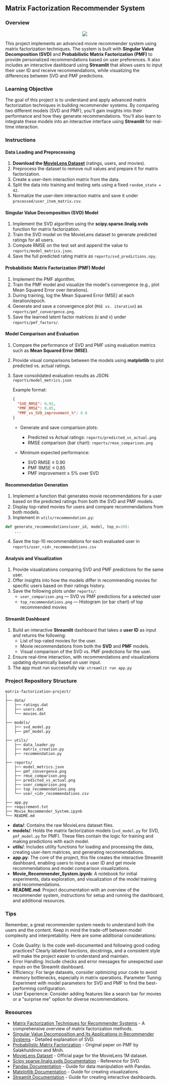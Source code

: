 ## Matrix Factorization Recommender System

### Overview

<center>
    <img src="https://encrypted-tbn0.gstatic.com/images?q=tbn:ANd9GcQiRyPw-WJ-TI66GKXPoKpDgv3mO7RWhH14VA&s"/>
</center>

This project implements an advanced movie recommender system using matrix factorization techniques. The system is built with **Singular Value Decomposition (SVD)** and **Probabilistic Matrix Factorization (PMF)** to provide personalized recommendations based on user preferences. It also includes an interactive dashboard using **Streamlit** that allows users to input their user ID and receive recommendations, while visualizing the differences between SVD and PMF predictions.

### Learning Objective

The goal of this project is to understand and apply advanced matrix factorization techniques in building recommender systems. By comparing two different models (SVD and PMF), you'll gain insights into their performance and how they generate recommendations. You'll also learn to integrate these models into an interactive interface using **Streamlit** for real-time interaction.

### Instructions

#### Data Loading and Preprocessing

1. **Download the [MovieLens Dataset](https://grouplens.org/datasets/movielens/1m/)** (ratings, users, and movies).
2. Preprocess the dataset to remove null values and prepare it for matrix factorization.
3. Create a user-item interaction matrix from the data.
4. Split the data into training and testing sets using a fixed `random_state = 42`.
5. Normalize the user–item interaction matrix and save it under `processed/user_item_matrix.csv`.

#### Singular Value Decomposition (SVD) Model

1. Implement the SVD algorithm using the **scipy.sparse.linalg.svds** function for matrix factorization.
2. Train the SVD model on the MovieLens dataset to generate predicted ratings for all users.
3. Compute RMSE on the test set and append the value to `reports/model_metrics.json`.
4. Save the full predicted rating matrix as `reports/svd_predictions.npy`.

#### Probabilistic Matrix Factorization (PMF) Model

1. Implement the PMF algorithm.
2. Train the PMF model and visualize the model's convergence (e.g., plot Mean Squared Error over iterations).
3. During training, log the Mean Squared Error (MSE) at each iteration/epoch.
4. Generate and save a convergence plot (`MSE vs. iteration`) as `reports/pmf_convergence.png`.
5. Save the learned latent factor matrices (`U` and `V`) under `reports/pmf_factors/`.

#### Model Comparison and Evaluation

1. Compare the performance of SVD and PMF using evaluation metrics such as **Mean Squared Error (MSE)**.
2. Provide visual comparisons between the models using **matplotlib** to plot predicted vs. actual ratings.
3. Save consolidated evaluation results as JSON:
   `reports/model_metrics.json`
   
   Example format:
    ```json
    {
      "SVD_RMSE": 0.91,
      "PMF_RMSE": 0.85,
      "PMF_vs_SVD_improvement_%": 6.6
    }
    ```
    * Generate and save comparison plots:
        * Predicted vs Actual ratings: `reports/predicted_vs_actual.png`
        * RMSE comparison (bar chart): `reports/rmse_comparison.png`
    
    * Minimum expected performance:
        * SVD RMSE ≤ 0.90
        * PMF RMSE ≤ 0.85
        * PMF improvement ≥ 5% over SVD

#### Recommendation Generation

1. Implement a function that generates movie recommendations for a user based on the predicted ratings from both the SVD and PMF models.
2. Display top-rated movies for users and compare recommendations from both models.
3. Implement in `utils/recommendation.py`:
  ```python
  def generate_recommendations(user_id, model, top_n=10):
      ...
  ```
4. Save the top-10 recommendations for each evaluated user in `reports/user_<id>_recommendations.csv`

#### Analysis and Visualization

1. Provide visualizations comparing SVD and PMF predictions for the same user.
2. Offer insights into how the models differ in recommending movies for specific users based on their ratings history.
3. Save the following plots under `reports/`:
   * `user_comparison.png` — SVD vs PMF predictions for a selected user
   * `top_recommendations.png` — Histogram (or bar chart) of top recommended movies

#### Streamlit Dashboard

1. Build an interactive **Streamlit** dashboard that takes a **user ID** as input and returns the following:
   - List of top-rated movies for the user.
   - Movie recommendations from both the **SVD** and **PMF** models.
   - Visual comparison of the SVD vs. PMF predictions for the user.
2. Ensure real-time interaction, with recommendations and visualizations updating dynamically based on user input.
3. The app must run successfully via: `streamlit run app.py`

### Project Repository Structure

```
matrix-factorization-project/
│
├── data/
│   ├── ratings.dat
│   ├── users.dat
│   └── movies.dat
│
├── models/
│   ├── svd_model.py
│   ├── pmf_model.py
│
├── utils/
│   ├── data_loader.py
│   ├── matrix_creation.py
│   ├── recommendation.py
│
├── reports/
│   ├── model_metrics.json
│   ├── pmf_convergence.png
│   ├── rmse_comparison.png
│   ├── predicted_vs_actual.png
│   ├── user_comparison.png
│   ├── top_recommendations.png
│   └── user_<id>_recommendations.csv
│
├── app.py
├── requirement.txt
├── Movie_Recommender_System.ipynb
└── README.md
```

- **data/**: Contains the raw MovieLens dataset files.
- **models/**: Holds the matrix factorization models (`svd_model.py` for SVD, `pmf_model.py` for PMF). These files contain the logic for training and making predictions with each model.
- **utils/**: Includes utility functions for loading and processing the data, creating user-item matrices, and generating recommendations.
- **app.py**: The core of the project, this file creates the interactive Streamlit dashboard, enabling users to input a user ID and get movie recommendations and model comparison visualizations.
- **Movie_Recommender_System.ipynb**: A notebook for initial experiments, data exploration, and visualization of the model training and recommendations.
- **README.md**: Project documentation with an overview of the recommender system, instructions for setup and running the dashboard, and additional resources.

### Tips

Remember, a great recommender system needs to understand both the users and the content. Keep in mind the trade-off between model complexity and interpretability. Here are some additional considerations:

- Code Quality: Is the code well-documented and following good coding practices? Clearly labeled functions, docstrings, and a consistent style will make the project easier to understand and maintain.
- Error Handling: Include checks and error messages for unexpected user inputs on the Streamlit dashboard.
- Efficiency: For large datasets, consider optimizing your code to avoid memory bottlenecks, especially in matrix operations.
  Parameter Tuning: Experiment with model parameters for SVD and PMF to find the best-performing configuration.
- User Experience: Consider adding features like a search bar for movies or a "surprise me" option for diverse recommendations.

### Resources

- [Matrix Factorization Techniques for Recommender Systems](https://www.diva-portal.org/smash/get/diva2:633561/FULLTEXT01.pdf) - A comprehensive overview of matrix factorization methods.
- [Singular Value Decomposition and Its Applications in Recommender Systems](https://www.cs.uic.edu/~liub/KDD-cup-2007/proceedings/Regular-Paterek.pdf) - Detailed explanation of SVD.
- [Probabilistic Matrix Factorization](https://www.cs.toronto.edu/~amnih/papers/bpmf.pdf) - Original paper on PMF by Salakhutdinov and Mnih.
- [MovieLens Dataset](https://grouplens.org/datasets/movielens/1m/) - Official page for the MovieLens 1M dataset.
- [Scipy sparse.linalg.svds Documentation](https://docs.scipy.org/doc/scipy/reference/generated/scipy.sparse.linalg.svds.html) - Reference for SVD.
- [Pandas Documentation](https://pandas.pydata.org/docs/) - Guide for data manipulation with Pandas.
- [Matplotlib Documentation](https://matplotlib.org/stable/contents.html) - Guide for creating visualizations.
- [Streamlit Documentation](https://docs.streamlit.io/) - Guide for creating interactive dashboards.
